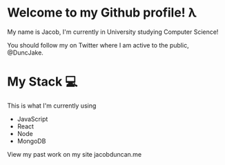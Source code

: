 # Welcome to my Github profile! λ

My name is Jacob, I'm currently in University studying Computer Science!

You should follow my on Twitter where I am active to the public, @DuncJake.

# My Stack 💻

This is what I'm currently using

- JavaScript
- React
- Node
- MongoDB

View my past work on my site jacobduncan.me
